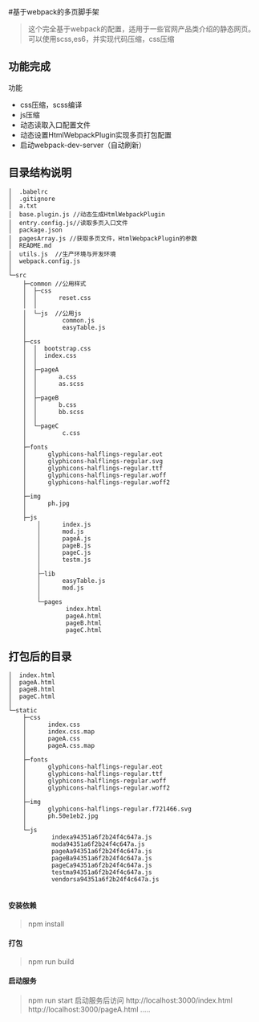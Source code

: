 #基于webpack的多页脚手架
> 这个完全基于webpack的配置，适用于一些官网产品类介绍的静态网页。可以使用scss,es6，并实现代码压缩，css压缩

## 功能完成
 功能  
- css压缩，scss编译
- js压缩
- 动态读取入口配置文件
- 动态设置HtmlWebpackPlugin实现多页打包配置
- 启动webpack-dev-server（自动刷新）

## 目录结构说明
```
│  .babelrc
│  .gitignore
│  a.txt
│  base.plugin.js //动态生成HtmlWebpackPlugin
│  entry.config.js//读取多页入口文件
│  package.json
│  pagesArray.js //获取多页文件，HtmlWebpackPlugin的参数
│  README.md
│  utils.js  //生产环境与开发环境
│  webpack.config.js
│  
└─src
    ├─common //公用样式
    │  ├─css
    │  │      reset.css
    │  │      
    │  └─js  //公用js
    │          common.js
    │          easyTable.js
    │          
    ├─css
    │  │  bootstrap.css
    │  │  index.css
    │  │  
    │  ├─pageA
    │  │      a.css
    │  │      as.scss
    │  │      
    │  ├─pageB
    │  │      b.css
    │  │      bb.scss
    │  │      
    │  └─pageC
    │          c.css
    │          
    ├─fonts
    │      glyphicons-halflings-regular.eot
    │      glyphicons-halflings-regular.svg
    │      glyphicons-halflings-regular.ttf
    │      glyphicons-halflings-regular.woff
    │      glyphicons-halflings-regular.woff2
    │      
    ├─img
    │      ph.jpg
    │      
    ├─js
        │      index.js
        │      mod.js
        │      pageA.js
        │      pageB.js
        │      pageC.js
        │      testm.js
        │      
        ├─lib
        │      easyTable.js
        │      mod.js
        │      
        └─pages
                index.html
                pageA.html
                pageB.html
                pageC.html
```
## 打包后的目录
```
│  index.html
│  pageA.html
│  pageB.html
│  pageC.html
│  
└─static
    ├─css
    │      index.css
    │      index.css.map
    │      pageA.css
    │      pageA.css.map
    │      
    ├─fonts
    │      glyphicons-halflings-regular.eot
    │      glyphicons-halflings-regular.ttf
    │      glyphicons-halflings-regular.woff
    │      glyphicons-halflings-regular.woff2
    │      
    ├─img
    │      glyphicons-halflings-regular.f721466.svg
    │      ph.50e1eb2.jpg
    │      
    └─js
            indexa94351a6f2b24f4c647a.js
            moda94351a6f2b24f4c647a.js
            pageAa94351a6f2b24f4c647a.js
            pageBa94351a6f2b24f4c647a.js
            pageCa94351a6f2b24f4c647a.js
            testma94351a6f2b24f4c647a.js
            vendorsa94351a6f2b24f4c647a.js
            
```
#### 安装依赖
> npm install
#### 打包
> npm run build
#### 启动服务
> npm run start
>启动服务后访问
http://localhost:3000/index.html
http://localhost:3000/pageA.html
.....
